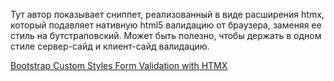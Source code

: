 Тут автор показывает сниппет, реализованный в виде расширения htmx, который подавляет нативную html5 валидацию от браузера, заменяя ее стиль на бутстраповский. Может быть полезно, чтобы держать в одном стиле сервер-сайд и клиент-сайд валидацию.

[Bootstrap Custom Styles Form Validation with HTMX](https://marcus-obst.de/blog/bootstrap-validation-with-htmx)
